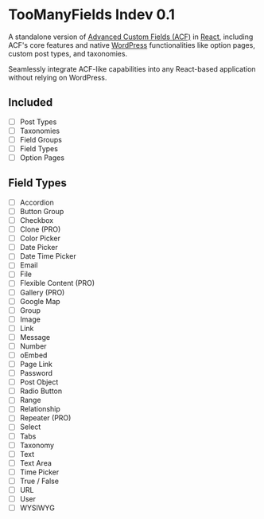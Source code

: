 # TooManyFields Indev 0.1

A standalone version of [Advanced Custom Fields (ACF)](https://www.advancedcustomfields.com/) in [React](https://react.dev/), including ACF's core features and native [WordPress](https://wordpress.com/) functionalities like option pages, custom post types, and taxonomies. 

Seamlessly integrate ACF-like capabilities into any React-based application without relying on WordPress.

## Included

- [ ] Post Types
- [ ] Taxonomies
- [ ] Field Groups
- [ ] Field Types
- [ ] Option Pages

## Field Types

- [ ] Accordion
- [ ] Button Group
- [ ] Checkbox
- [ ] Clone (PRO)
- [ ] Color Picker
- [ ] Date Picker
- [ ] Date Time Picker
- [ ] Email
- [ ] File
- [ ] Flexible Content (PRO)
- [ ] Gallery (PRO)
- [ ] Google Map
- [ ] Group
- [ ] Image
- [ ] Link
- [ ] Message
- [ ] Number
- [ ] oEmbed
- [ ] Page Link
- [ ] Password
- [ ] Post Object
- [ ] Radio Button
- [ ] Range
- [ ] Relationship
- [ ] Repeater (PRO)
- [ ] Select
- [ ] Tabs
- [ ] Taxonomy
- [ ] Text
- [ ] Text Area
- [ ] Time Picker
- [ ] True / False
- [ ] URL
- [ ] User
- [ ] WYSIWYG
